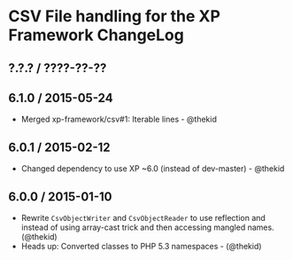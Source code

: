 CSV File handling for the XP Framework ChangeLog
========================================================================

## ?.?.? / ????-??-??

## 6.1.0 / 2015-05-24

* Merged xp-framework/csv#1: Iterable lines - @thekid

## 6.0.1 / 2015-02-12

* Changed dependency to use XP ~6.0 (instead of dev-master) - @thekid

## 6.0.0 / 2015-01-10

* Rewrite `CsvObjectWriter` and `CsvObjectReader` to use reflection and
  instead of using array-cast trick and then accessing mangled names.
  (@thekid)
* Heads up: Converted classes to PHP 5.3 namespaces - (@thekid)
